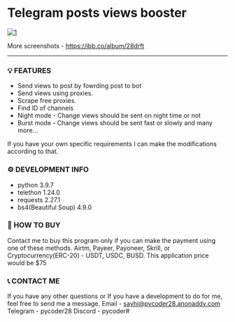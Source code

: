 # Telegram posts views booster

<a href="https://ibb.co/1vrzPWN"><img src="https://i.ibb.co/ZLB2FDr/1.png" alt="1" border="0"></a>

More screenshots - https://ibb.co/album/28drft

---

### 💡 FEATURES
* Send views to post by fowrding post to bot
* Send views using proxies.
* Scrape free proxies.
* Find ID of channels
* Night mode - Change views should be sent on night time or not
* Burst mode - Change views should be sent fast or slowly
and many more...

If you have your own specific requirements I can make the modifications according to that.

### ⚙️ DEVELOPMENT INFO
* python 3.9.7
* telethon 1.24.0
* requests 2.27.1
* bs4(Beautiful Soup) 4.9.0

### 🛒 HOW TO BUY
Contact me to buy this program only if you can make the payment using one of these methods. Airtm, Payeer, Payoneer, Skrill, or Cryptocurrency(ERC-20) - USDT, USDC, BUSD. This application price would be $75

### 📞 CONTACT ME
If you have any other questions or If you have a development to do for me, feel free to send me a message.
Email - sayhi@pycoder28.anonaddy.com
Telegram - pycoder28
Discord - pycoder#
